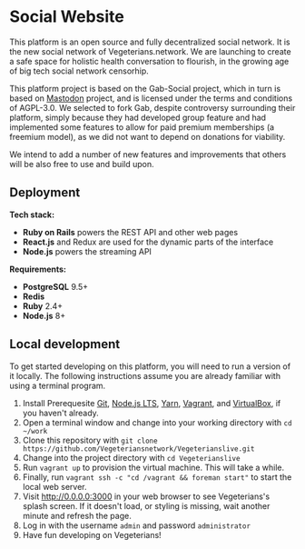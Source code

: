 # Social Website

This platform is an open source and fully decentralized social network. It is the new social network of Vegeterians.network. We are launching to create a safe space for holistic health conversation to flourish, in the growing age of big tech social network censorhip. 

This platform project is based on the Gab-Social project, which in turn is based on [Mastodon](https://github.com/tootsuite/mastodon) project, and is licensed under the terms and conditions of AGPL-3.0. We selected to fork Gab, despite controversy surrounding their platform, simply because they had developed group feature and had implemented some features to allow for paid premium memberships (a freemium model), as we did not want to depend on donations for viability. 

We intend to add a number of new features and improvements that others will be also free to use and build upon. 

## Deployment

**Tech stack:**

- **Ruby on Rails** powers the REST API and other web pages
- **React.js** and Redux are used for the dynamic parts of the interface
- **Node.js** powers the streaming API

**Requirements:**

- **PostgreSQL** 9.5+
- **Redis**
- **Ruby** 2.4+
- **Node.js** 8+

## Local development

To get started developing on this platform, you will need to run a version of it locally.
The following instructions assume you are already familiar with using a terminal program.
1. Install Prerequesite [Git](https://git-scm.com/downloads), [Node.js LTS](https://nodejs.org/en/), [Yarn](https://yarnpkg.com/en/docs/install), [Vagrant](https://www.vagrantup.com/), and [VirtualBox](https://www.virtualbox.org/), if you haven't already.
2. Open a terminal window and change into your working directory with `cd ~/work`
3. Clone this repository with `git clone https://github.com/Vegeteriansnetwork/Vegeterianslive.git`
4. Change into the project directory with `cd Vegeterianslive`
5. Run `vagrant up` to provision the virtual machine. This will take a while.
6. Finally, run `vagrant ssh -c "cd /vagrant && foreman start"` to start the local web server.
7. Visit http://0.0.0.0:3000 in your web browser to see Vegeterians's splash screen. If it doesn't load, or styling is missing, wait another minute and refresh the page.
8. Log in with the username `admin` and password `administrator`
9. Have fun developing on Vegeterians!
